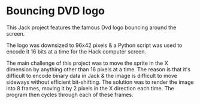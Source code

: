 # Bouncing DVD logo

This Jack project features the famous Dvd logo bouncing around the screen.

The logo was downsized to 96x42 pixels & a Python script was used to encode it 16 bits at a time for the Hack computer screen.

The main challenge of this project was to move the sprite in the X dimension by anything other than 16 pixels at a time. The reason is that it's difficult to encode binary data in Jack & the image is difficult to move sideways without efficient bit-shifting. The solution was to render the image into 8 frames, moving it by 2 pixels in the X direction each time. The program then cycles through each of these frames.
